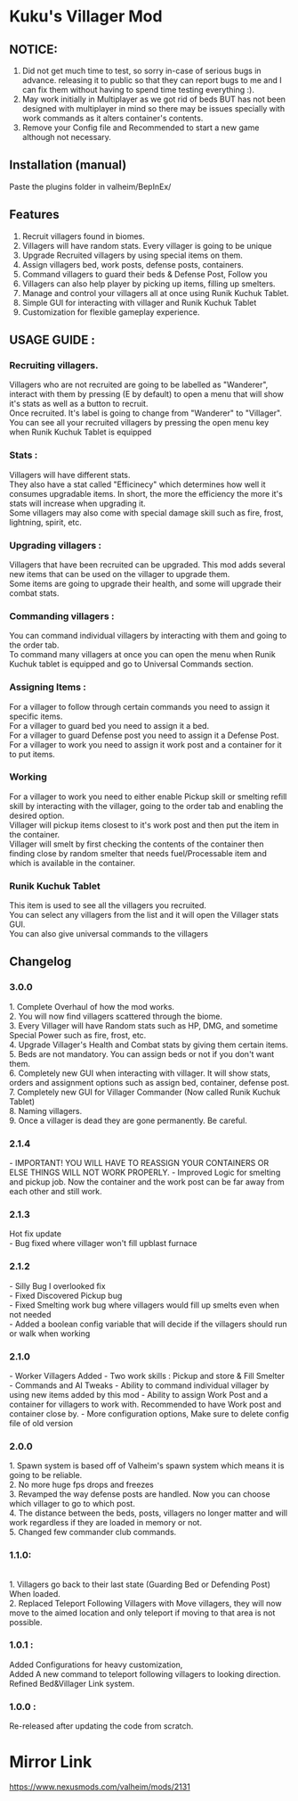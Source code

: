 ﻿# Kuku's Villager Mod

## NOTICE:
1. Did not get much time to test, so sorry in-case of serious bugs in advance. releasing it to public so that they can report bugs to me and I can fix them without having to spend time testing everything :). <br>
2. May work initially in Multiplayer as we got rid of beds BUT has not been designed with multiplayer in mind so there may be issues specially with work commands as it alters container's contents. <br>
3. Remove your Config file and Recommended to start a new game although not necessary.
## Installation (manual)
Paste the plugins folder in valheim/BepInEx/

## Features
1. Recruit villagers found in biomes. <br>
2. Villagers will have random stats. Every villager is going to be unique<br>
3. Upgrade Recruited villagers by using special items on them.<br>
4. Assign villagers bed, work posts, defense posts, containers. <br>
5. Command villagers to guard their beds & Defense Post, Follow you <br>
6. Villagers can also help player by picking up items, filling up smelters. <br>
7. Manage and control your villagers all at once using Runik Kuchuk Tablet. <br>
8. Simple GUI for interacting with villager and Runik Kuchuk Tablet <br>
9. Customization for flexible gameplay experience.

## USAGE GUIDE :
### Recruiting villagers.
Villagers who are not recruited are going to be labelled as "Wanderer", interact with them by pressing (E by default) to open a menu that will show it's stats as well as a button to recruit.<br>
Once recruited. It's label is going to change from "Wanderer" to "Villager". <br>
You can see all your recruited villagers by pressing the open menu key when Runik Kuchuk Tablet is equipped<br>
### Stats :
Villagers will have different stats. <br>
They also have a stat called "Efficinecy" which determines how well it consumes upgradable items. In short, the more the efficiency the more it's stats will increase when upgrading it. <br>
Some villagers may also come with special damage skill such as fire, frost, lightning, spirit, etc.
### Upgrading villagers :
Villagers that have been recruited can be upgraded. This mod adds several new items that can be used on the villager to upgrade them.<br>
Some items are going to upgrade their health, and some will upgrade their combat stats.
### Commanding villagers :
You can command individual villagers by interacting with them and going to the order tab. <br>
To command many villagers at once you can open the menu when Runik Kuchuk tablet is equipped and go to Universal Commands section.
### Assigning Items :
For a villager to follow through certain commands you need to assign it specific items. <br>
For a villager to guard bed you need to assign it a bed. <br>
For a villager to guard Defense post you need to assign it a Defense Post. <br>
For a villager to work you need to assign it work post and a container for it to put items.
### Working
For a villager to work you need to either enable Pickup skill or smelting refill skill by interacting with the villager, going to the order tab and enabling the desired option. <br>
Villager will pickup items closest to it's work post and then put the item in the container. <br>
Villager will smelt  by first checking the contents of the container then finding close by random smelter that needs fuel/Processable item and which is available in the container.<br>
### Runik Kuchuk Tablet
This item is used to see all the villagers you recruited. <br>
You can select any villagers from the list and it will open the Villager stats GUI. <br>
You can also give universal commands to the villagers

## Changelog
<h3>3.0.0</h3>
1. Complete Overhaul of how the mod works.<br>
2. You will now find villagers scattered through the biome. <br>
3. Every Villager will have Random stats such as HP, DMG, and sometime Special Power such as fire, frost, etc. <br>
4. Upgrade Villager's Health and Combat stats by giving them certain items.<br>
5. Beds are not mandatory. You can assign beds or not if you don't want them. <br>
6. Completely new GUI when interacting with villager. It will show stats, orders and assignment options such as assign bed, container, defense post. <br>
7. Completely new GUI for Villager Commander (Now called Runik Kuchuk Tablet)<br>
8. Naming villagers. <br>
9. Once a villager is dead they are gone permanently. Be careful. <br>
<h3>2.1.4</h3>
- IMPORTANT! YOU WILL HAVE TO REASSIGN YOUR CONTAINERS OR ELSE THINGS WILL NOT WORK PROPERLY.
- Improved Logic for smelting and pickup job. Now the container and the work post can be far away from each other and still work. <br>
<h3>2.1.3</h3>
Hot fix update <br>
- Bug fixed where villager won't fill upblast furnace <br>
<h3>2.1.2</h3>
- Silly Bug I overlooked fix<br>
- Fixed Discovered Pickup bug<br>
- Fixed Smelting work bug where villagers would fill up smelts even when not needed<br>
- Added a boolean config variable that will decide if the villagers should run or walk when working<br>
<h3>2.1.0</h3>
- Worker Villagers Added
- Two work skills : Pickup and store & Fill Smelter
- Commands and AI Tweaks
- Ability to command individual villager by using new items added by this mod
- Ability to assign Work Post and a container for villagers to work with. Recommended to have Work post and container close by.
- More configuration options, Make sure to delete config file of old version<br>


<h3>2.0.0</h3>
1. Spawn system is based off of Valheim's spawn system which means it is going to be reliable.<br>
2. No more huge fps drops and freezes<br>
3. Revamped the way defense posts are handled. Now you can choose which villager to go to which post.<br>
4. The distance between the beds, posts, villagers no longer matter and will work regardless if they are loaded in memory or not.<br>
5. Changed few commander club commands.<br>
<h3>1.1.0:</h3>  <br>1. Villagers go back to their last state (Guarding Bed or Defending Post) When loaded.
<br>2. Replaced Teleport Following Villagers with Move villagers, they will now move to the aimed location and only teleport if moving to that area is not possible.

<h3>1.0.1 : </h3>Added Configurations for heavy customization,<br> Added A new command to teleport following villagers to looking direction. Refined Bed&Villager Link system.

<h3>1.0.0 : </h3> Re-released after updating the code from scratch.


# Mirror Link
https://www.nexusmods.com/valheim/mods/2131
